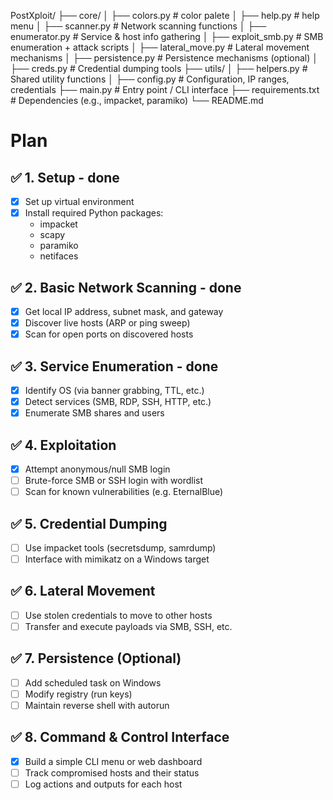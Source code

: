 PostXploit/
├── core/
│   ├── colors.py            # color palete
│   ├── help.py              # help menu
│   ├── scanner.py           # Network scanning functions
│   ├── enumerator.py        # Service & host info gathering
│   ├── exploit_smb.py       # SMB enumeration + attack scripts
│   ├── lateral_move.py      # Lateral movement mechanisms
│   ├── persistence.py       # Persistence mechanisms (optional)
│   ├── creds.py             # Credential dumping tools
├── utils/
│   ├── helpers.py           # Shared utility functions
│   ├── config.py            # Configuration, IP ranges, credentials
├── main.py                  # Entry point / CLI interface
├── requirements.txt         # Dependencies (e.g., impacket, paramiko)
└── README.md


# Plan

## ✅ 1. Setup - done
- [x] Set up virtual environment
- [x] Install required Python packages:
  - impacket
  - scapy
  - paramiko
  - netifaces

## ✅ 2. Basic Network Scanning - done
- [x] Get local IP address, subnet mask, and gateway
- [x] Discover live hosts (ARP or ping sweep)
- [x] Scan for open ports on discovered hosts

## ✅ 3. Service Enumeration - done
- [x] Identify OS (via banner grabbing, TTL, etc.)
- [x] Detect services (SMB, RDP, SSH, HTTP, etc.)
- [x] Enumerate SMB shares and users

## ✅ 4. Exploitation
- [x] Attempt anonymous/null SMB login
- [ ] Brute-force SMB or SSH login with wordlist
- [ ] Scan for known vulnerabilities (e.g. EternalBlue)

## ✅ 5. Credential Dumping
- [ ] Use impacket tools (secretsdump, samrdump)
- [ ] Interface with mimikatz on a Windows target

## ✅ 6. Lateral Movement
- [ ] Use stolen credentials to move to other hosts
- [ ] Transfer and execute payloads via SMB, SSH, etc.

## ✅ 7. Persistence (Optional)
- [ ] Add scheduled task on Windows
- [ ] Modify registry (run keys)
- [ ] Maintain reverse shell with autorun

## ✅ 8. Command & Control Interface
- [x] Build a simple CLI menu or web dashboard
- [ ] Track compromised hosts and their status
- [ ] Log actions and outputs for each host
